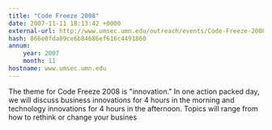 ```yaml
---
title: "Code Freeze 2008"
date: 2007-11-11 18:13:42 +0000
external-url: http://www.umsec.umn.edu/outreach/events/Code-Freeze-2008
hash: 866e0fda09ce6b84686ef616c4491860
annum:
    year: 2007
    month: 11
hostname: www.umsec.umn.edu
---
```


The theme for Code Freeze 2008 is "innovation." In one action packed day, we will discuss business innovations for 4 hours in the morning and technology innovations for 4 hours in the afternoon. Topics will range from how to rethink or change your busines
